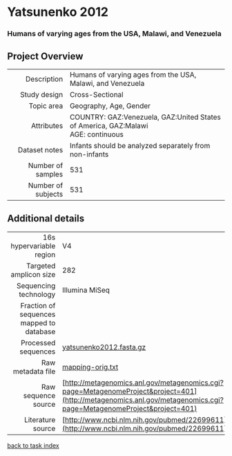 # Yatsunenko 2012

### Humans of varying ages from the USA, Malawi, and Venezuela

## Project Overview

|  |  |
| -------------: |-------------|
| Description      | Humans of varying ages from the USA, Malawi, and Venezuela |
| Study design | Cross-Sectional |
| Topic area | Geography, Age, Gender|
| Attributes | COUNTRY: GAZ:Venezuela, GAZ:United States of America, GAZ:Malawi<br/> AGE: continuous|
| Dataset notes | Infants should be analyzed separately from non-infants|
| Number of samples | 531|
| Number of subjects | 531|

## Additional details

|  |  |
| -------------: |-------------|
| 16s hypervariable region | V4 |
| Targeted amplicon size | 282 |
| Sequencing technology | Illumina MiSeq |
| Fraction of sequences mapped to database |  |
| Processed sequences | [yatsunenko2012.fasta.gz](https://s3.us-east-2.amazonaws.com/knights-lab/public/MLRepo/fasta/yatsunenko2012.fasta.gz) |
| Raw metadata file | [mapping-orig.txt](./datasets/yatsunenko/mapping-orig.txt) |
| Raw sequence source | [http://metagenomics.anl.gov/metagenomics.cgi?page=MetagenomeProject&project=401](http://metagenomics.anl.gov/metagenomics.cgi?page=MetagenomeProject&project=401) |
| Literature source | [http://www.ncbi.nlm.nih.gov/pubmed/22699611](http://www.ncbi.nlm.nih.gov/pubmed/22699611) |

[back to task index](../README.md)